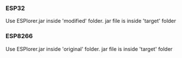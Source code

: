 ### ESP32
Use ESPlorer.jar inside 'modified' folder. jar file is inside 'target' folder


### ESP8266
Use ESPlorer.jar inside 'original' folder. jar file is inside 'target' folder
